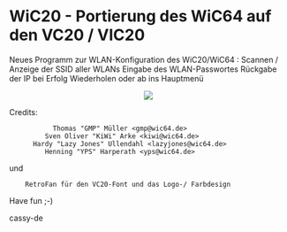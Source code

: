 # WiC20 - Portierung des WiC64 auf den VC20 / VIC20


  Neues Programm zur WLAN-Konfiguration des WiC20/WiC64 :
     Scannen / Anzeige der SSID aller WLANs
     Eingabe des WLAN-Passwortes
     Rückgabe der IP bei Erfolg 
     Wiederholen oder ab ins Hauptmenü

<p align="center">
  <img src="vic20-scanconfig/WiC20scanconfig.gif">
</p>



Credits:

               Thomas "GMP" Müller <gmp@wic64.de>
             Sven Oliver "KiWi" Arke <kiwi@wic64.de>
          Hardy "Lazy Jones" Ullendahl <lazyjones@wic64.de>
             Henning "YPS" Harperath <yps@wic64.de>
 
 und 

		RetroFan für den VC20-Font und das Logo-/ Farbdesign



Have fun ;-)

cassy-de

